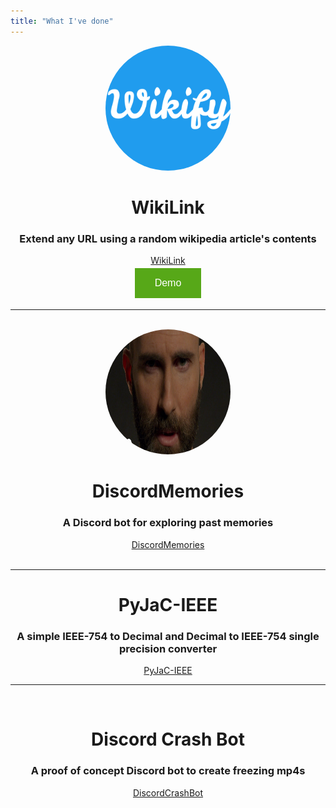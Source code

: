 ```yaml
---
title: "What I've done"
---
```

<script async defer src="https://buttons.github.io/buttons.js"></script>

<style>
.button {
  border: none;
  color: white;
  padding: 15px 32px;
  text-align: center;
  text-decoration: none;
  display: inline-block;
  font-size: 16px;
  margin: 4px 2px;
  cursor: pointer;
}

.demo {background-color: #57a818;} /* Green */
.demolink {color: transparent}
</style>

<center><img alt="Wikify logo" style="border-radius: 50%;" width="200", height="200" src="/images/wikify.png"></center>
<h1 style="text-align: center">WikiLink</h1>
<h3 style="text-align: center">Extend any URL using a random wikipedia article's contents</h3>
<center><a class="github-button" href="https://github.com/lennysgarage/WikiLink" data-size="large" aria-label="Visit lennysgarage/WikiLink on GitHub">WikiLink</a></center>
<center><a class="demolink" href="https://wikifylink.me/" target="_blank"><button class="button demo">Demo</button></a></center>


<hr/>
<br/>


<center><img alt="Adam levine from maroon 5" style="border-radius: 50%;" width="200" height="200" src="/images/maroon5.jpg"></center>
<h1 style="text-align: center">DiscordMemories</h1>
<h3 style="text-align: center">A Discord bot for exploring past memories</h3>
<center><a class="github-button" href="https://github.com/lennysgarage/DiscordMemories" data-size="large" aria-label="Visit lennysgarage/DiscordMemories on GitHub">DiscordMemories</a></center>


<br/>
<hr/>


<h1 style="text-align: center">PyJaC-IEEE</h1>
<h3 style="text-align: center">A simple IEEE-754 to Decimal and Decimal to IEEE-754 single precision converter</h3>
<center><a class="github-button" href="https://github.com/lennysgarage/PyJaC-IEEE" data-size="large" aria-label="Visit lennysgarage/PyJaC-IEEE on GitHub">PyJaC-IEEE</a></center>


<hr/>
<br/>




<h1 style="text-align: center">Discord Crash Bot</h1>
<h3 style="text-align: center">A proof of concept Discord bot to create freezing mp4s</h3>
<center><a class="github-button" href="https://github.com/lennysgarage/DiscordCrashBot" data-size="large" aria-label="Visit lennysgarage/DiscordCrashBot on GitHub">DiscordCrashBot</a></center>




